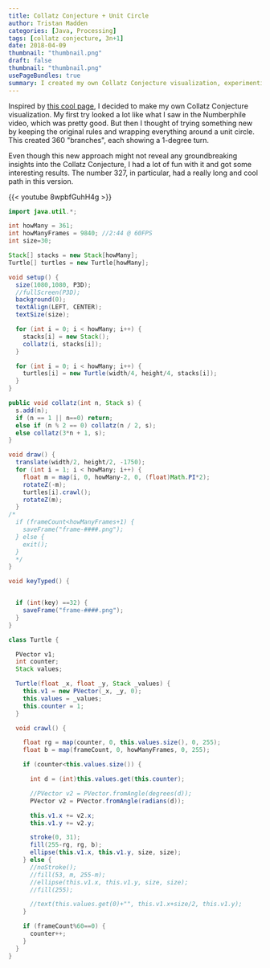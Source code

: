 ```yaml
---
title: Collatz Conjecture + Unit Circle
author: Tristan Madden
categories: [Java, Processing]
tags: [collatz conjecture, 3n+1]
date: 2018-04-09
thumbnail: "thumbnail.png"
draft: false
thumbnail: "thumbnail.png"
usePageBundles: true
summary: I created my own Collatz Conjecture visualization, experimenting with a unit circle design that resulted in 360 distinct "branches". While it may not offer groundbreaking insights, the process was enjoyable and yielded interesting results, particularly for the number 327.
---
```


Inspired by <a href="https://www.bradyharanblog.com/blog/the-collatz-conjecture-in-colour">this cool page</a>, I decided to make my own Collatz Conjecture visualization. My first try looked a lot like what I saw in the Numberphile video, which was pretty good. But then I thought of trying something new by keeping the original rules and wrapping everything around a unit circle. This created 360 "branches", each showing a 1-degree turn.

Even though this new approach might not reveal any groundbreaking insights into the Collatz Conjecture, I had a lot of fun with it and got some interesting results. The number 327, in particular, had a really long and cool path in this version.

{{< youtube 8wpbfGuhH4g >}}

```Java
import java.util.*;

int howMany = 361;
int howManyFrames = 9840; //2:44 @ 60FPS
int size=30;

Stack[] stacks = new Stack[howMany];
Turtle[] turtles = new Turtle[howMany];

void setup() {
  size(1080,1080, P3D);
  //fullScreen(P3D);
  background(0);
  textAlign(LEFT, CENTER);
  textSize(size);

  for (int i = 0; i < howMany; i++) {
    stacks[i] = new Stack();
    collatz(i, stacks[i]);
  }

  for (int i = 0; i < howMany; i++) {
    turtles[i] = new Turtle(width/4, height/4, stacks[i]);
  }
}

public void collatz(int n, Stack s) {
  s.add(n);
  if (n == 1 || n==0) return;
  else if (n % 2 == 0) collatz(n / 2, s);
  else collatz(3*n + 1, s);
}

void draw() {
  translate(width/2, height/2, -1750);
  for (int i = 1; i < howMany; i++) {
    float m = map(i, 0, howMany-2, 0, (float)Math.PI*2);
    rotateZ(-m);  
    turtles[i].crawl();
    rotateZ(m);
  }
/*
  if (frameCount<howManyFrames+1) {
    saveFrame("frame-####.png");
  } else {
    exit();
  }
  */
}

void keyTyped() {


  if (int(key) ==32) {
    saveFrame("frame-####.png");
  }
}
```

```Java
class Turtle {

  PVector v1;
  int counter;
  Stack values;

  Turtle(float _x, float _y, Stack _values) {
    this.v1 = new PVector(_x, _y, 0);
    this.values = _values;
    this.counter = 1;
  }

  void crawl() {

    float rg = map(counter, 0, this.values.size(), 0, 255);
    float b = map(frameCount, 0, howManyFrames, 0, 255);

    if (counter<this.values.size()) {

      int d = (int)this.values.get(this.counter);

      //PVector v2 = PVector.fromAngle(degrees(d));
      PVector v2 = PVector.fromAngle(radians(d));

      this.v1.x += v2.x;
      this.v1.y += v2.y;

      stroke(0, 31);
      fill(255-rg, rg, b);
      ellipse(this.v1.x, this.v1.y, size, size);
    } else {
      //noStroke();
      //fill(53, m, 255-m);
      //ellipse(this.v1.x, this.v1.y, size, size);
      //fill(255);

      //text(this.values.get(0)+"", this.v1.x+size/2, this.v1.y);
    }

    if (frameCount%60==0) {
      counter++;
    }
  }
}
```